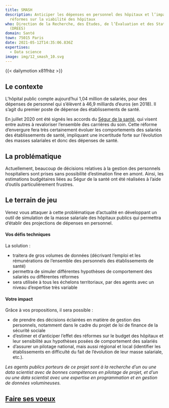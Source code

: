 ```yaml
---
title: SMASH
description: Anticiper les dépenses en personnel des hôpitaux et l’impact des
  réformes sur la viabilité des hôpitaux
who: Direction de la Recherche, des Études, de l’Évaluation et des Statistiques
  (DREES)
domain: Santé
town: 75015 Paris
date: 2021-05-12T14:35:06.836Z
expertises:
  - Data science
image: img/12_smash_10.svg
---
```

{{< dailymotion x81fhbz >}}

## Le contexte

L’hôpital public compte aujourd’hui 1,04 million de salariés, pour des dépenses de personnel qui s’élèvent à 46,9 milliards d’euros (en 2018). Il s’agit du premier poste de dépense des établissements de santé. 

En juillet 2020 ont été signés les accords du [Ségur de la santé](https://solidarites-sante.gouv.fr/systeme-de-sante-et-medico-social/segur-de-la-sante-les-conclusions/), qui visent entre autres à revaloriser l’ensemble des carrières du soin. Cette réforme d’envergure fera très certainement évoluer les comportements des salariés des établissements de santé, impliquant une incertitude forte sur l’évolution des masses salariales et donc des dépenses de santé. 

## La problématique

Actuellement, beaucoup de décisions relatives à la gestion des personnels hospitaliers sont prises sans possibilité d’estimation fine en amont. Ainsi, les estimations budgétaires liées au Ségur de la santé ont été réalisées à l’aide d’outils particulièrement frustres. 

## Le terrain de jeu

Venez vous attaquer à cette problématique d’actualité en développant un outil de simulation de la masse salariale des hôpitaux publics qui permettra d’établir des projections de dépenses en personnel. 

#### Vos défis techniques

La solution : 

* traitera de gros volumes de données (décrivant l’emploi et les rémunérations de l’ensemble des personnels des établissements de santé) 
* permettra de simuler différentes hypothèses de comportement des salariés ou différentes réformes
* sera utilisée à tous les échelons territoriaux, par des agents avec un niveau d’expertise très variable 

#### Votre impact 

Grâce à vos propositions, il sera possible : 

* de prendre des décisions éclairées en matière de gestion des personnels, notamment dans le cadre du projet de loi de finance de la sécurité sociale
* d’estimer et d’anticiper l’effet des réformes sur le budget des hôpitaux et leur sensibilité aux hypothèses posées de comportement des salariés
* d’assurer un pilotage national, mais aussi régional et local (identifier les établissements en difficulté du fait de l’évolution de leur masse salariale, etc.). 

*Les agents publics porteurs de ce projet sont à la recherche d’un ou une data scientist avec de bonnes compétences en pilotage de projet, et d’un ou une data scientist avec une expertise en programmation et en gestion de données volumineuses.* 

## [Faire ses voeux](https://www.demarches-simplifiees.fr/commencer/aac-eig5-voeux)